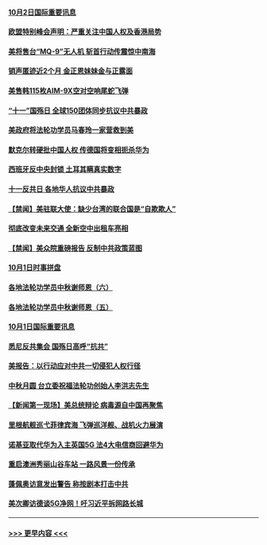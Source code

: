 #### [10月2日国际重要讯息](../pages/prog202/a102954222.md?t=10022202) 
#### [欧盟特别峰会声明：严重关注中国人权及香港局势](../pages/prog202/a102954169.md?t=10022202) 
#### [美将售台“MQ-9”无人机 斩首行动传震惊中南海](../pages/prog202/a102954124.md?t=10022202) 
#### [销声匿迹近2个月 金正恩妹妹金与正露面](../pages/prog202/a102954053.md?t=10022202) 
#### [美售韩115枚AIM-9X空对空响尾蛇飞弹](../pages/prog202/a102954020.md?t=10022202) 
#### [“十一”国殇日 全球150团体同步抗议中共暴政](../pages/prog202/a102953832.md?t=10022202) 
#### [美政府将法轮功学员马春玲一家营救到美](../pages/prog202/a102953959.md?t=10022202) 
#### [默克尔转硬批中国人权  传德国将变相扼杀华为](../pages/prog202/a102953746.md?t=10022202) 
#### [西班牙反中央封锁 土耳其瞒真实数字](../pages/prog202/a102953731.md?t=10022202) 
#### [十一反共日 各地华人抗议中共暴政](../pages/prog202/a102953671.md?t=10022202) 
#### [【禁闻】美驻联大使：缺少台湾的联合国是“自欺欺人”](../pages/prog202/a102953817.md?t=10022202) 
#### [彻底改变未来交通 全新空中出租车亮相](../pages/prog202/a102953801.md?t=10022202) 
#### [【禁闻】美众院重磅报告 反制中共政策蓝图](../pages/prog202/a102953767.md?t=10022202) 
#### [10月1日时事拼盘](../pages/prog202/a102953769.md?t=10022202) 
#### [各地法轮功学员中秋谢师恩（六）](../pages/prog202/a102953703.md?t=10022202) 
#### [各地法轮功学员中秋谢师恩（五）](../pages/prog202/a102953565.md?t=10022202) 
#### [10月1日国际重要讯息](../pages/prog202/a102953467.md?t=10022202) 
#### [悉尼反共集会 国殇日高呼“抗共”](../pages/prog202/a102953422.md?t=10022202) 
#### [美报告：以行动应对中共一切侵犯人权行径](../pages/prog202/a102953402.md?t=10022202) 
#### [中秋月圆 台立委祝福法轮功创始人李洪志先生](../pages/prog202/a102953381.md?t=10022202) 
#### [【新闻第一现场】美总统辩论 病毒源自中国再聚焦](../pages/prog202/a102953358.md?t=10022202) 
#### [里根航舰巡弋菲律宾海 飞弹巡洋舰、战机火力展演](../pages/prog202/a102953253.md?t=10022202) 
#### [诺基亚取代华为入主英国5G 法4大电信商回避华为](../pages/prog202/a102953008.md?t=10022202) 
#### [重启澳洲秀丽山谷车站 一路风景一份传承](../pages/prog202/a102953028.md?t=10022202) 
#### [蓬佩奥访意发出警告 称按剧本打击中共](../pages/prog202/a102953005.md?t=10022202) 
#### [美次卿访德谈5G净网！吁习近平拆网路长城](../pages/prog202/a102952979.md?t=10022202) 

----
#### [ >>> 更早内容 <<< ](../indexes/prog202-earlier.md)
